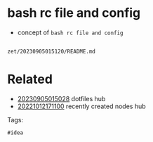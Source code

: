 # bash rc file and config

- concept of `bash rc file and config`

```
```

` zet/20230905015120/README.md `

# Related

- [20230905015028](/zet/20230905015028/README.md) dotfiles hub
- [20221012171100](/zet/20221012171100/README.md) recently created nodes hub

Tags:

    #idea
